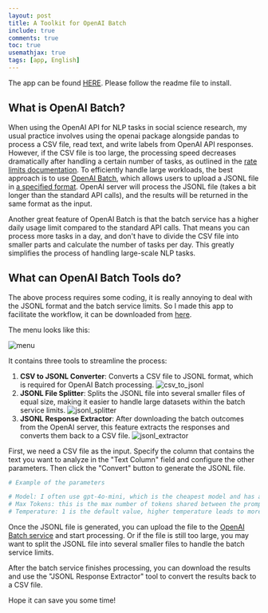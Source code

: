 ```yaml
---
layout: post
title: A Toolkit for OpenAI Batch
include: true
comments: true
toc: true
usemathjax: true
tags: [app, English]
---
```


The app can be found [HERE](https://github.com/zheqiaochen/openaibatch). Please follow the readme file to install.

## What is OpenAI Batch?
When using the OpenAI API for NLP tasks in social science research, my usual practice involves using the openai package alongside pandas to process a CSV file, read text, and write labels from OpenAI API responses. However, if the CSV file is too large, the processing speed decreases dramatically after handling a certain number of tasks, as outlined in the [rate limits documentation](https://platform.openai.com/docs/guides/rate-limits). To efficiently handle large workloads, the best approach is to use [OpenAI Batch](https://platform.openai.com/docs/guides/batch), which allows users to upload a JSONL file in [a specified format](https://platform.openai.com/docs/guides/batch#1-preparing-your-batch-file). OpenAI server will process the JSONL file (takes a bit longer than the standard API calls), and the results will be returned in the same format as the input.

Another great feature of OpenAI Batch is that the batch service has a higher daily usage limit compared to the standard API calls. That means you can process more tasks in a day, and don't have to divide the CSV file into smaller parts and calculate the number of tasks per day. This greatly simplifies the process of handling large-scale NLP tasks.

## What can OpenAI Batch Tools do?

The above process requires some coding, it is really annoying to deal with the JSONL format and the batch service limits. So I made this app to facilitate the workflow, it can be downloaded from [here](https://github.com/zheqiaochen/openaibatch). 

The menu looks like this:

![menu](https://i.ibb.co/Y2gFd1n/Screenshot-2024-11-21-at-11-46-32-PM.png)

It contains three tools to streamline the process:

1. **CSV to JSONL Converter**: Converts a CSV file to JSONL format, which is required for OpenAI Batch processing.
![csv_to_jsonl](https://i.ibb.co/cbbp2WW/Screenshot-2024-11-26-at-11-08-09-AM.png)
2. **JSONL File Splitter**: Splits the JSONL file into several smaller files of equal size, making it easier to handle large datasets within the batch service limits.
![jsonl_splitter](https://i.ibb.co/KmkRr9v/Screenshot-2024-11-26-at-10-54-52-AM.png)
3. **JSONL Response Extractor**: After downloading the batch outcomes from the OpenAI server, this feature extracts the responses and converts them back to a CSV file.
![jsonl_extractor](https://i.ibb.co/MscjT94/Screenshot-2024-11-26-at-10-54-55-AM.png)

First, we need a CSV file as the input. Specify the column that contains the text you want to analyze in the "Text Column" field and configure the other parameters. Then click the "Convert" button to generate the JSONL file.

```python
# Example of the parameters

# Model: I often use gpt-4o-mini, which is the cheapest model and has a good balance between speed and quality.
# Max Tokens: this is the max number of tokens shared between the prompt and the response. One token is approximately 4 characters in English.
# Temperature: 1 is the default value, higher temperature leads to more creative responses, and lower temperature leads to more conservative responses.

```

Once the JSONL file is generated, you can upload the file to the [OpenAI Batch service](https://platform.openai.com/batches) and start processing. Or if the file is still too large, you may want to split the JSONL file into several smaller files to handle the batch service limits.

After the batch service finishes processing, you can download the results and use the "JSONL Response Extractor" tool to convert the results back to a CSV file.

Hope it can save you some time! 